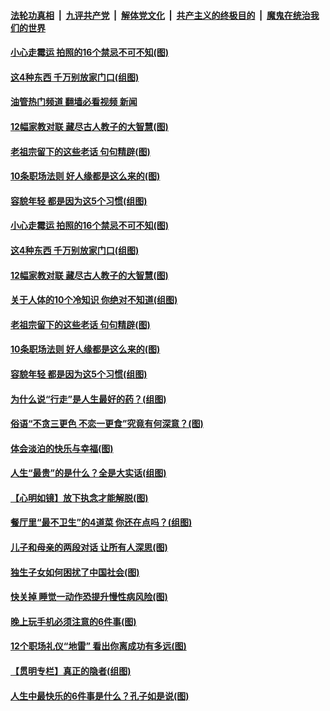 ####  [法轮功真相](../../../../basic/blob/master/README.md?t=12181431) &nbsp;|&nbsp; [九评共产党](../../../../9ping.md/blob/master/README.md?t=12181431) &nbsp;|&nbsp; [解体党文化](../../../../jtdwh.md/blob/master/README.md?t=12181431)  &nbsp;|&nbsp; [共产主义的终极目的](../../../../gczydzjmd.md/blob/master/README.md?t=12181431) &nbsp;|&nbsp; [魔鬼在统治我们的世界](../../../../mgztzwmdsj.md/blob/master/README.md?t=12181431) 

#### [小心走霉运 拍照的16个禁忌不可不知(图)](../pages/p8/1024091.md?t=12181431) 

#### [这4种东西 千万别放家门口(组图)](../pages/p8/1023856.md?t=12181431) 

#### [油管热门频道 翻墙必看视频 新闻](http://129.146.143.75:81/youtube.html?12181431)

#### [12幅家教对联 藏尽古人教子的大智慧(图)](../pages/p8/1024328.md?t=12181431) 

#### [老祖宗留下的这些老话 句句精辟(图)](../pages/p8/1024263.md?t=12181431) 

#### [10条职场法则 好人缘都是这么来的(图)](../pages/p8/1024181.md?t=12181431) 

#### [容貌年轻 都是因为这5个习惯(组图)](../pages/p8/1023852.md?t=12181431) 

#### [小心走霉运 拍照的16个禁忌不可不知(图)](../pages/p8/1024091.md?t=12181431) 

#### [这4种东西 千万别放家门口(组图)](../pages/p8/1023856.md?t=12181431) 

#### [12幅家教对联 藏尽古人教子的大智慧(图)](../pages/p8/1024328.md?t=12181431) 

#### [关于人体的10个冷知识 你绝对不知道(组图)](../pages/p8/1024319.md?t=12181431) 

#### [老祖宗留下的这些老话 句句精辟(图)](../pages/p8/1024263.md?t=12181431) 

#### [10条职场法则 好人缘都是这么来的(图)](../pages/p8/1024181.md?t=12181431) 

#### [容貌年轻 都是因为这5个习惯(组图)](../pages/p8/1023852.md?t=12181431) 

#### [为什么说“行走”是人生最好的药？(组图)](../pages/p8/1024182.md?t=12181431) 

#### [俗语“不贪三更色 不恋一更食”究竟有何深意？(图)](../pages/p8/1024162.md?t=12181431) 

#### [体会淡泊的快乐与幸福(图)](../pages/p8/1024160.md?t=12181431) 

#### [人生“最贵”的是什么？全是大实话(组图)](../pages/p8/1024087.md?t=12181431) 

#### [【心明如镜】放下执念才能解脱(图)](../pages/p8/1024056.md?t=12181431) 

#### [餐厅里“最不卫生”的4道菜 你还在点吗？(组图)](../pages/p8/1024066.md?t=12181431) 

#### [儿子和母亲的两段对话 让所有人深思(图)](../pages/p8/1024025.md?t=12181431) 

#### [独生子女如何困扰了中国社会(图)](../pages/p8/1023970.md?t=12181431) 

#### [快关掉 睡觉一动作恐提升慢性病风险(图)](../pages/p8/1023950.md?t=12181431) 

#### [晚上玩手机必须注意的6件事(图)](../pages/p8/1023875.md?t=12181431) 

#### [12个职场礼仪“地雷” 看出你离成功有多远(图)](../pages/p8/1023841.md?t=12181431) 

#### [【贯明专栏】真正的隐者(组图)](../pages/p8/1023857.md?t=12181431) 

#### [人生中最快乐的6件事是什么？孔子如是说(图)](../pages/p8/1023816.md?t=12181431) 

<img src='http://gfw-breaker.win/goodnews/indexes/p8.md' width='0px' height='0px'/>
